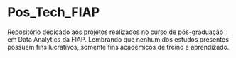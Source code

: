 # Pos_Tech_FIAP
Repositório dedicado aos projetos realizados no curso de pós-graduação em Data Analytics da FIAP. Lembrando que nenhum dos estudos presentes possuem fins lucrativos, somente fins acadêmicos de treino e aprendizado.
